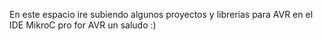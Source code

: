En este espacio ire subiendo algunos proyectos y librerias para AVR en el IDE MikroC pro for AVR
un saludo :)

